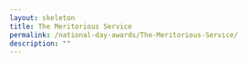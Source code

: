 ```yaml
---
layout: skeleton
title: The Meritorious Service
permalink: /national-day-awards/The-Meritorious-Service/
description: ""
---
```

